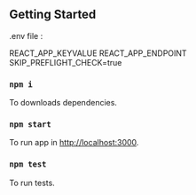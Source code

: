 ## Getting Started 

.env file :

REACT_APP_KEYVALUE
REACT_APP_ENDPOINT
SKIP_PREFLIGHT_CHECK=true

### `npm i` 
To downloads dependencies.

### `npm start`
To run app in  [http://localhost:3000](http://localhost:3000).
### `npm test`
To run tests.